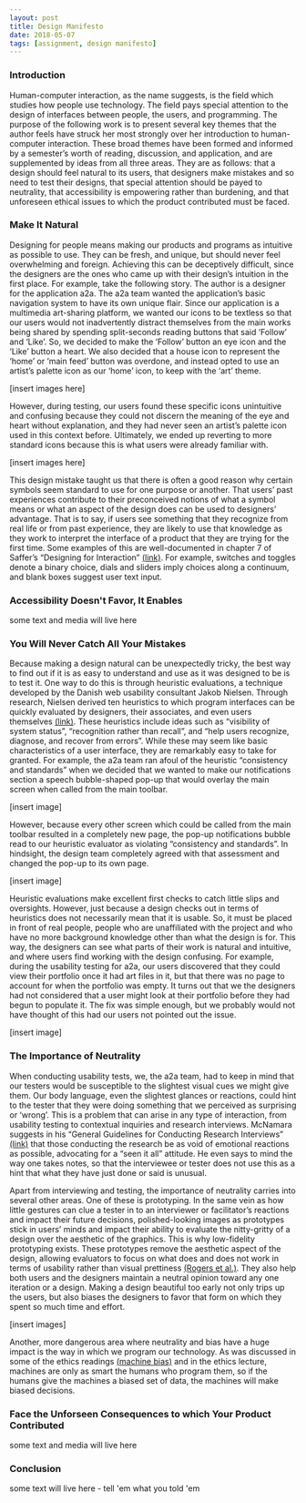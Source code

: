 ```yaml
---
layout: post
title: Design Manifesto
date: 2018-05-07
tags: [assignment, design manifesto]
---
```


### Introduction

Human-computer interaction, as the name suggests, is the field which studies how people use technology.  The field pays special attention to the design of interfaces between people, the users, and programming.  The purpose of the following work is to present several key themes that the author feels have struck her most strongly over her introduction to human-computer interaction.  These broad themes have been formed and informed by a semester’s worth of reading, discussion, and application, and are supplemented by ideas from all three areas.  They are as follows: that a design should feel natural to its users, that designers make mistakes and so need to test their designs, that special attention should be payed to neutrality, that accessibility is empowering rather than burdening, and that unforeseen ethical issues to which the product contributed must be faced.

### Make It Natural

Designing for people means making our products and programs as intuitive as possible to use.  They can be fresh, and unique, but should never feel overwhelming and foreign.  Achieving this can be deceptively difficult, since the designers are the ones who came up with their design’s intuition in the first place.  For example, take the following story.  The author is a designer for the application a2a.  The a2a team wanted the application’s basic navigation system to have its own unique flair.  Since our application is a multimedia art-sharing platform, we wanted our icons to be textless so that our users would not inadvertently distract themselves from the main works being shared by spending split-seconds reading buttons that said ‘Follow’ and ‘Like’.  So, we decided to make the ‘Follow’ button an eye icon and the ‘Like’ button a heart.  We also decided that a house icon to represent the ‘home’ or ‘main feed’ button was overdone, and instead opted to use an artist’s palette icon as our ‘home’ icon, to keep with the ‘art’ theme.  

[insert images here]
  
However, during testing, our users found these specific icons unintuitive and confusing because they could not discern the meaning of the eye and heart without explanation, and they had never seen an artist’s palette icon used in this context before.  Ultimately, we ended up reverting to more standard icons because this is what users were already familiar with.

[insert images here]

This design mistake taught us that there is often a good reason why certain symbols seem standard to use for one purpose or another.  That users’ past experiences contribute to their preconceived notions of what a symbol means or what an aspect of the design does can be used to designers’ advantage.  That is to say, if users see something that they recognize from real life or from past experience, they are likely to use that knowledge as they work to interpret the interface of a product that they are trying for the first time.  Some examples of this are well-documented in chapter 7 of Saffer’s “Designing for Interaction” [(link)](https://glow.williams.edu/courses/2221560/files/folder/readings?preview=123981964).  For example, switches and toggles denote a binary choice, dials and sliders imply choices along a continuum, and blank boxes suggest user text input.

### Accessibility Doesn't Favor, It Enables

some text and media will live here

### You Will Never Catch All Your Mistakes

Because making a design natural can be unexpectedly tricky, the best way to find out if it is as easy to understand and use as it was designed to be is to test it.  One way to do this is through heuristic evaluations, a technique developed by the Danish web usability consultant Jakob Nielsen.  Through research, Nielsen derived ten heuristics to which program interfaces can be quickly evaluated by designers, their associates, and even users themselves [(link)](https://glow.williams.edu/courses/2221560/files/folder/readings?preview=123981910).  These heuristics include ideas such as “visibility of system status”, “recognition rather than recall”, and “help users recognize, diagnose, and recover from errors”.  While these may seem like basic characteristics of a user interface, they are remarkably easy to take for granted.  For example, the a2a team ran afoul of the heuristic “consistency and standards” when we decided that we wanted to make our notifications section a speech bubble-shaped pop-up that would overlay the main screen when called from the main toolbar.  

[insert image]
  
However, because every other screen which could be called from the main toolbar resulted in a completely new page, the pop-up notifications bubble read to our heuristic evaluator as violating “consistency and standards”.  In hindsight, the design team completely agreed with that assessment and changed the pop-up to its own page.

[insert image]

Heuristic evaluations make excellent first checks to catch little slips and oversights.  However, just because a design checks out in terms of heuristics does not necessarily mean that it is usable.  So, it must be placed in front of real people, people who are unaffiliated with the project and who have no more background knowledge other than what the design is for.  This way, the designers can see what parts of their work is natural and intuitive, and where users find working with the design confusing.  For example, during the usability testing for a2a, our users discovered that they could view their portfolio once it had art files in it, but that there was no page to account for when the portfolio was empty.  It turns out that we the designers had not considered that a user might look at their portfolio before they had begun to populate it.  The fix was simple enough, but we probably would not have thought of this had our users not pointed out the issue.

[insert image]  

### The Importance of Neutrality

When conducting usability tests, we, the a2a team, had to keep in mind that our testers would be susceptible to the slightest visual cues we might give them.  Our body language, even the slightest glances or reactions, could hint to the tester that they were doing something that we perceived as surprising or ‘wrong’.  This is a problem that can arise in any type of interaction, from usability testing to contextual inquiries and research interviews.  McNamara suggests in his “General Guidelines for Conducting Research Interviews” [(link)](https://glow.williams.edu/courses/2221560/files/folder/readings?preview=123981946) that those conducting the research be as void of emotional reactions as possible, advocating for a “seen it all” attitude.  He even says to mind the way one takes notes, so that the interviewee or tester does not use this as a hint that what they have just done or said is unusual.

Apart from interviewing and testing, the importance of neutrality carries into several other areas.  One of these is prototyping.  In the same vein as how little gestures can clue a tester in to an interviewer or facilitator’s reactions and impact their future decisions, polished-looking images as prototypes stick in users’ minds and impact their ability to evaluate the nitty-gritty of a design over the aesthetic of the graphics.  This is why low-fidelity prototyping exists.  These prototypes remove the aesthetic aspect of the design, allowing evaluators to focus on what does and does not work in terms of usability rather than visual prettiness [(Rogers et al.)](https://glow.williams.edu/courses/2221560/files/folder/readings?preview=123995954 (Rogers et al.)).  They also help both users and the designers maintain a neutral opinion toward any one iteration or a design.  Making a design beautiful too early not only trips up the users, but also biases the designers to favor that form on which they spent so much time and effort.

[insert images]

Another, more dangerous area where neutrality and bias have a huge impact is the way in which we program our technology.  As was discussed in some of the ethics readings [(machine bias)](https://www.propublica.org/article/machine-bias-risk-assessments-in-criminal-sentencing) and in the ethics lecture, machines are only as smart the humans who program them, so if the humans give the machines a biased set of data, the machines will make biased decisions.

### Face the Unforseen Consequences to which Your Product Contributed

some text and media will live here

### Conclusion

some text will live here - tell 'em what you told 'em

